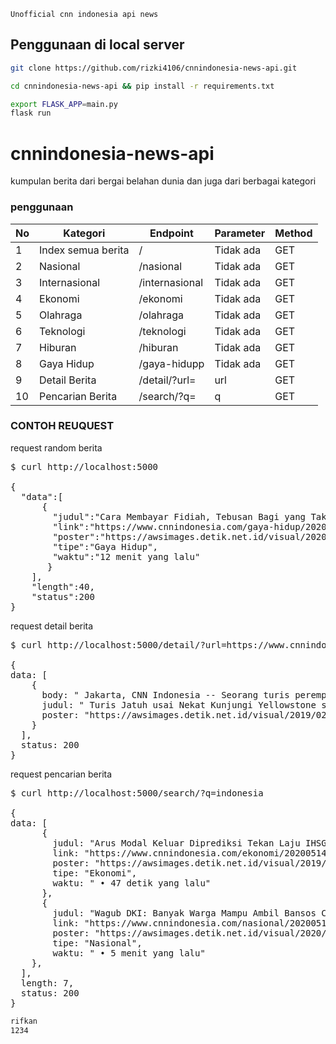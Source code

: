 `Unofficial cnn indonesia api news`

## Penggunaan di local server
```bash
git clone https://github.com/rizki4106/cnnindonesia-news-api.git
```

```bash
cd cnnindonesia-news-api && pip install -r requirements.txt
```

```bash
export FLASK_APP=main.py
flask run
```

# cnnindonesia-news-api
kumpulan berita dari bergai belahan dunia dan juga dari berbagai kategori

### penggunaan


<table>
<thead>
<tr>
  <th>No</th>
  <th>Kategori</th>
  <th>Endpoint</th>
  <th>Parameter</th>
  <th>Method</th>
</tr>
</thead>
<tbody>
  <tr>
    <td>1</td>
    <td>Index semua berita</td>
    <td>/</td>
    <td>Tidak ada</td>
    <td>GET</td>
  </tr>
  <tr>
    <td>2</td>
    <td>Nasional</td>
    <td>/nasional</td>
    <td>Tidak ada</td>
    <td>GET</td>
  </tr>
  
  <tr>
    <td>3</td>
    <td>Internasional</td>
    <td>/internasional</td>
    <td>Tidak ada</td>
    <td>GET</td>
  </tr>
  
  <tr>
    <td>4</td>
    <td>Ekonomi</td>
    <td>/ekonomi</td>
    <td>Tidak ada</td>
    <td>GET</td>
  </tr>
  
  <tr>
    <td>5</td>
    <td>Olahraga</td>
    <td>/olahraga</td>
    <td>Tidak ada</td>
    <td>GET</td>
  </tr>
  
  <tr>
    <td>6</td>
    <td>Teknologi</td>
    <td>/teknologi</td>
    <td>Tidak ada</td>
    <td>GET</td>
  </tr>
  <tr>
    <td>7</td>
    <td>Hiburan</td>
    <td>/hiburan</td>
    <td>Tidak ada</td>
    <td>GET</td>
  </tr>
  
  <tr>
    <td>8</td>
    <td>Gaya Hidup</td>
    <td>/gaya-hidupp</td>
    <td>Tidak ada</td>
    <td>GET</td>
  </tr>
  
  <tr>
    <td>9</td>
    <td>Detail Berita</td>
    <td>/detail/?url=</td>
    <td>url</td>
    <td>GET</td>
  </tr>
  
  <tr>
    <td>10</td>
    <td>Pencarian Berita</td>
    <td>/search/?q=</td>
    <td>q</td>
    <td>GET</td>
  </tr>
</tbody>
</table>

### CONTOH REUQUEST

request random berita

<pre>
$ curl http://localhost:5000

{
  "data":[
      {
        "judul":"Cara Membayar Fidiah, Tebusan Bagi yang Tak Bisa Berpuasa",
        "link":"https://www.cnnindonesia.com/gaya-hidup/20200506182707-284-500842/cara-membayar-fidiah-tebusan-bagi-yang-tak-bisa-berpuasa",
        "poster":"https://awsimages.detik.net.id/visual/2020/04/17/a4d493fd-90d3-4d05-8e7d-487a30fe2eea_169.jpeg?w=140&q=90",
        "tipe":"Gaya Hidup",
        "waktu":"12 menit yang lalu"
       }
    ],
    "length":40,
    "status":200
}
</pre>

request detail berita

<pre>
$ curl http://localhost:5000/detail/?url=https://www.cnnindonesia.com/internasional/20200513095240-134-502769/turis-jatuh-usai-nekat-kunjungi-yellowstone-saat-pandemi

{
data: [
    {
      body: " Jakarta, CNN Indonesia -- Seorang turis perempuan diam-diam mengunjungi Taman Nasional Yellowstone, Amerika Serikat yang tengah ditutup akibat pandemi virus corona pada Selasa (12/5).Ia dilaporkan menderita luka bakar lantaran jatuh ke kawah air panas Yellowstone.Juru bicara taman nasional Linda Veress mengatakan perempuan tersebut berusaha mengambil foto sebelum jatuh ke dalam kawah air panas. Perempuan tersebut diketahui muncul di dekat gletser Old Faithful. Kendati mengalami luka-luka, perempuan itu sempat menyetir sejauh 80 kilometer hingga dihentikan oleh penjaga taman nasional di dekat Mammoth Hot Springs. Lihat juga: Dua Staf Kena Corona, Gedung Putih Wajibkan Penggunaan Masker Mengutip Associated Press, perempuan yang tidak diungkap identitas dan cederanya itu kemudian diterbangkan ke rumah sakit di Idaho Falls, Idaho untuk mendapat perawatan.Kejadian pengunjung yang jatuh ke kawah air panas juga pernah terjadi pada 2016 lalu. Colin Scott jatuh ke kawah air panas yang memiliki kandungan zat asam hingga dilaporkan meninggal.Taman Nasional Yellowstone sebenarnya sudah ditutup untuk publik sejak 24 Maret lalu seiring dengan meningkatnya angka penularan virus corona di Amerika Serikat.Selain Yellowstone, Taman Nasional Grand Teton yang berada di dekatnya juga ditutup dan rencananya baru akan dibuka secara bertahap mulai hari ini, Rabu (13/5). Lihat juga: Ditentang China, Selandia Baru Dukung Taiwan Masuk WHO Pengujung sebenarnya sudah diperingatkan untuk berada jauh dari kawah air panas Yellowstone yang meliputi gletser, mata air panas yang memiliki kandungan zat asam.Tak jarang meski sudah mendapat peringatan, turis kerap melanggar jarak aman yang memicu luka bakar hingga mengakibatkan kematian. Sebelum resmi ditutup, seorang pria dilaporkan jatuh hingga menderita luka bakar serius saat berjalan di dekat kawah Yellowstone pada malam hari.Amerika Serikat saat ini menjadi negara dengan kasus dan kematian tertinggi akibat virus corona. Data statistik Worldometers mencatat saat ini ada 1.408.636 kasus virus corona dengan 83.425 kematian dan 296.746 pasien dinyatakan sembuh. (AP/evn) [Gambas:Video CNN] ",
      judul: " Turis Jatuh usai Nekat Kunjungi Yellowstone saat Pandemi ",
      poster: "https://awsimages.detik.net.id/visual/2019/02/06/29f223cf-d5e8-44da-b1a4-e48e31d8c239_169.jpeg?w=650"
    }
  ],
  status: 200
}
</pre>

request pencarian berita

<pre>
$ curl http://localhost:5000/search/?q=indonesia

{
data: [
      {
        judul: "Arus Modal Keluar Diprediksi Tekan Laju IHSG",
        link: "https://www.cnnindonesia.com/ekonomi/20200514052227-92-503138/arus-modal-keluar-diprediksi-tekan-laju-ihsg",
        poster: "https://awsimages.detik.net.id/visual/2019/02/27/5757e3f9-223f-497e-90cd-e2b47fcf6779_169.jpeg?w=270&q=90",
        tipe: "Ekonomi",
        waktu: " • 47 detik yang lalu"
      },
      {
        judul: "Wagub DKI: Banyak Warga Mampu Ambil Bansos Corona",
        link: "https://www.cnnindonesia.com/nasional/20200513204056-32-503103/wagub-dki-banyak-warga-mampu-ambil-bansos-corona",
        poster: "https://awsimages.detik.net.id/visual/2020/03/06/6f269c56-d2b9-48ee-a544-9e5c396000ce_169.jpeg?w=270&q=90",
        tipe: "Nasional",
        waktu: " • 5 menit yang lalu"
    },
  ],
  length: 7,
  status: 200
}
</pre>


```bash
rifkan
1234
```




